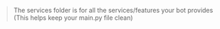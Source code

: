 > The services folder is for all the services/features your bot provides (This helps keep your main.py file clean)